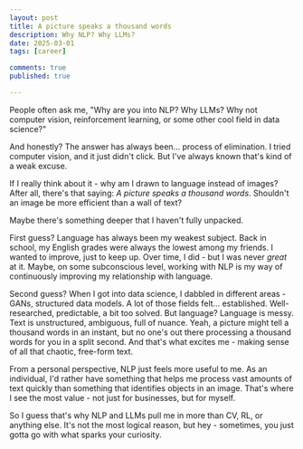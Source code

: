```yaml
---
layout: post
title: A picture speaks a thousand words
description: Why NLP? Why LLMs?
date: 2025-03-01
tags: [career]

comments: true
published: true

---
```


People often ask me, "Why are you into NLP? Why LLMs? Why not computer vision, reinforcement learning, or some other cool field in data science?"

And honestly? The answer has always been… process of elimination. I tried computer vision, and it just didn't click. But I've always known that's kind of a weak excuse.

If I really think about it - why am I drawn to language instead of images? After all, there's that saying: _A picture speaks a thousand words_. Shouldn't an image be more efficient than a wall of text?

Maybe there's something deeper that I haven't fully unpacked.

First guess? Language has always been my weakest subject. Back in school, my English grades were always the lowest among my friends. I wanted to improve, just to keep up. Over time, I did - but I was never _great_ at it. Maybe, on some subconscious level, working with NLP is my way of continuously improving my relationship with language.

Second guess? When I got into data science, I dabbled in different areas - GANs, structured data models. A lot of those fields felt... established. Well-researched, predictable, a bit too solved. But language? Language is messy. Text is unstructured, ambiguous, full of nuance. Yeah, a picture might tell a thousand words in an instant, but no one's out there processing a thousand words for you in a split second. And that's what excites me - making sense of all that chaotic, free-form text.

From a personal perspective, NLP just feels more useful to me. As an individual, I'd rather have something that helps me process vast amounts of text quickly than something that identifies objects in an image. That's where I see the most value - not just for businesses, but for myself.

So I guess that's why NLP and LLMs pull me in more than CV, RL, or anything else. It's not the most logical reason, but hey - sometimes, you just gotta go with what sparks your curiosity.

